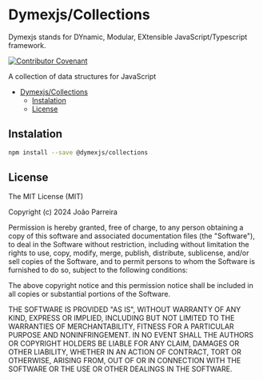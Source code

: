 # Dymexjs/Collections

Dymexjs stands for DYnamic, Modular, EXtensible JavaScript/Typescript framework.

[![Contributor Covenant](https://img.shields.io/badge/Contributor%20Covenant-2.1-4baaaa.svg)](code_of_conduct.md)

A collection of data structures for JavaScript

<!-- TOC depthFrom:1 depthTo:5 -->

- [Dymexjs/Collections](#dymexjscollections)
  - [Instalation](#instalation)
  - [License](#license)

<!-- /TOC -->

## Instalation

```sh
npm install --save @dymexjs/collections
```

## License

The MIT License (MIT)

Copyright (c) 2024 João Parreira

Permission is hereby granted, free of charge, to any person obtaining a copy of this software and associated documentation files (the "Software"), to deal in the Software without restriction, including without limitation the rights to use, copy, modify, merge, publish, distribute, sublicense, and/or sell copies of the Software, and to permit persons to whom the Software is furnished to do so, subject to the following conditions:

The above copyright notice and this permission notice shall be included in all copies or substantial portions of the Software.

THE SOFTWARE IS PROVIDED "AS IS", WITHOUT WARRANTY OF ANY KIND, EXPRESS OR IMPLIED, INCLUDING BUT NOT LIMITED TO THE WARRANTIES OF MERCHANTABILITY, FITNESS FOR A PARTICULAR PURPOSE AND NONINFRINGEMENT. IN NO EVENT SHALL THE AUTHORS OR COPYRIGHT HOLDERS BE LIABLE FOR ANY CLAIM, DAMAGES OR OTHER LIABILITY, WHETHER IN AN ACTION OF CONTRACT, TORT OR OTHERWISE, ARISING FROM, OUT OF OR IN CONNECTION WITH THE SOFTWARE OR THE USE OR OTHER DEALINGS IN THE SOFTWARE.
